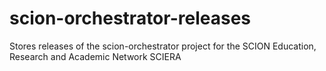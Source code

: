 # scion-orchestrator-releases
Stores releases of the scion-orchestrator project for the SCION Education, Research and Academic Network SCIERA
